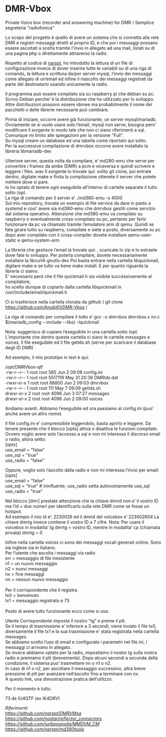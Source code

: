 # DMR-Vbox
Private Voice box (recorder and answering machine) for DMR / Semplice segreteria "radiofonica"

Lo scopo del progetto è quello di avere un sistema che si connetta alla rete DMR e registri messaggi diretti al proprio ID, e che poi i messaggi possano essere ascoltati a scelta tramite l'invio in allegato ad una mail, listati su di una pagina php o direttamente attraverso la radio.

Rispetto al codice di [narspt](https://github.com/narspt/DMRVMsg), ho introdotto la lettura di un file di configurazione invece di dover inserire tutte le variabili su di una riga di comando, la lettura e scrittura da/per server mysql, l’invio dei messaggi come allegato di un’email ed infine il riascolto dei messaggi registrati da parte del destinatario usando unicamente la radio.

Il programma può essere compilato sia su raspberry pi che debian su pc. Scrivo Debian perche’ è la distribuzione che ho utilizzato per lo sviluppo. Altre distribuzioni possono essere idonee ma probabilmente il nome dei pacchetti o delle librerie necessarie può cambiare.

Prima di iniziare, occorre avere già funzionante, un server mysql/mariadb. Ovviamente se si vuole usare solo l’email, mysql non serve, bisogna pero’ modificare il sorgente in modo tale che non ci siano riferimenti a sql. 
Comunque mi limito alle spiegazioni per la versione “Full”.<br>
Su mysql creare un database ed una tabella come riportato qui sotto.<br>
Per la successiva compilazione di dmrvbox occorre avere installato la libreria libmariadb-dev

Ulteriore server, questa volta da compilare, e’ md280-emu che serve per convertire i frames da ambe (DMR) a pcm e viceversa e quindi scrivere e leggere i files .wav
Il sorgente lo trovate qui:
solito git clone, poi entrate dentro, digitate make e finita la compilazione ottenete il server che potete mettere dove vi pare.<br> Io ho optato di tenere ogni eseguibile all’interno di cartelle separate il tutto sotto /opt.<br>
La riga di comando per il server e’ ./md380-emu -s 4000<br>
Sul mio repository, trovate un esempio di file service da dare in pasto a systemd e cosi’ avere sia md380-emu che dmrvbox gestiti come servizio dal sistema operativo.
Attenzione che md380-emu va compilato su raspberry o eventualmente cross-compilato su pc, pertanto per farlo funzionare da pc va chiamato tramite l’emulatore arm di qemu.
Quindi se fate girare tutto su raspberry, compilate e siete a posto, diversamente su pc dopo aver compilato con il cross-compiler dovete installare qemu-user-static e qemu-system-arm

La libreria che gestisce l’email la trovate qui:    , scaricate lo zip e lo estraete dove fate lo sviluppo.
Per poterla compilare, dovete necessariamente installare la libcurl4-gnutls-dev
Poi basta entrare nella cartella libquickmail, digitare make e se tutto va bene make install.
E per quanto riguarda la libreria ci siamo.<br> E' necessario però che il file quickmail.h sia visibile successivamente al compilatore, <br>ho scelto dunque di copiarlo dalla cartella libquickmail in /usr/include/email/quickmail.h

Ci si trasferisce nella cartella clonata da github ( git clone https://github.com/Anubi61/DMR-Vbox )

La riga di comando per compilare il tutto e’ 
gcc -o dmrvbox dmrvbox.c ini.c $(mariadb_config --include --libs) -lquickmail

Nota: suggerisco di copiare l’eseguibile in una cartella sotto /opt.
L’importante che dentro questa cartella ci siano le cartelle messages e voices, il file eseguibile ed il file getids.sh (serve per scaricare il database degli ID DMR)

Ad esempio, il mio prototipo in test è qui:

/opt/DMRVbox-qtf<br>
-rw-r--r-- 1 root root     585 Jun  2 09:08 config.ini<br>
-rw-r--r-- 1 root root 5517119 May 31 20:36 DMRIds.dat<br>
-rwxr-xr-x 1 root root   68800 Jun  2 09:03 dmrvbox<br>
-rw-r--r-- 1 root root     111 May  7 09:09 getids.sh<br>
drwxr-xr-x 2 root root    4096 Jun  3 07:27 messages<br>
drwxr-xr-x 2 root root    4096 Jun  2 09:00 voices<br>

Andiamo avanti. Abbiamo l’eseguibile ed ora passiamo al config.ini (puo’ anche avere un altro nome)

Il file config.ini e’ comprensibile leggendolo, basta aprirlo e leggere.
Da tenere presente che il blocco [opts] attiva o disattiva le funzioni compilate.
Ovvero voglio avere solo l’accesso a sql e non mi interessa il discorso email o radio, allora setto:<br>
[opts]<br>
use_email = "false"<br>
use_sql = "true"<br>
use_radio = "false"<br>

Oppure, voglio solo l’ascolto dalla radio e non mi interessa l’invio per email:<br>
[opts]<br>
use_email = "false"<br>
use_sql = "true"   # ininfluente, use_radio setta autonomamente use_sql<br>
use_radio = "true"<br>

Nel blocco [dmr] prestate attenzione che la chiave dmrid non e’ il vostro ID ma l’id + due numeri per identificarlo sulla rete DMR come se fosse un hotspot. <br>Ad esempio il mio id e’:
2230026 ed il dmrid del voicebox e’ 223002604
La chiave dmrtg invece contiene il vostro ID a 7 cifre. 
Nota: Per usare il voicebox in modalita’ tg dmrtg = vostro ID, mentre in modalita’ cp (chiamata privata) dmrtg = 0

Infine nella cartella voices ci sono dei messaggi vocali generati online. Sono sia inglese sia in italiano.<br>
Per l’utente che ascolta i messaggi via radio<br>
err = messaggio di file inesistente  <br> 
n1 = un nuovo messaggio<br>
n2 = nuovi messaggi<br>
nx = fine messaggi<br>
nn = nessun nuovo messaggio<br>
<br>
Per il corrispondente che li registra.<br>
tx0 = benvenuto<br>
tx1 = messaggio registrato e 73<br>
<br>
Posto di avere tutto funzionante ecco come si usa:<br>

Utente Corrispondente imposta il nostro “tg” e preme il ptt.<br>
Se il tempo di trasmissione e’ inferiore a 3 secondi, viene inviato il file tx0, diversamente il file tx1 e la sua trasmissione e’ stata registrata nella cartella messages.<br>
Se abbiamo scelto l’uso di email e configurato i parametri nel file ini, i messaggi ci arrivano in allegato.<br>
Se invece abbiamo optato per la radio, impostiamo il nostro tg sulla nostra radio e premiamo il ptt (brevemente). Dopo alcuni secondi a seconda della condizione, il sistema puo’ trasmettere nn o n1 o n2.<br>
In caso di n1 o n2, per ascoltare il messaggio successivo, altra breve pressione di ptt per avanzare nell’ascolto fino a terminare con nx.<br>
A questo link, una dimostrazione pratica dell’utilizzo.<br>

Per il momento è tutto.<br>

73 de IU4QTF (ex IK4DRV)

<i>Riferimenti:<br>
https://github.com/narspt/DMRVMsg<br>
https://github.com/nostar/reflector_connectors<br>
https://github.com/juribeparada/MMDVM_CM<br>
https://github.com/narspt/md380tools<br>


